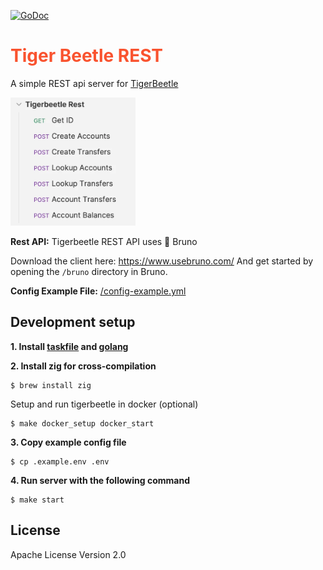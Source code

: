 [![GoDoc](https://pkg.go.dev/badge/github.com/lil5/tigerbeetle_api?status.svg)](https://pkg.go.dev/github.com/lil5/tigerbeetle_api?tab=doc)

<h1 style="color:#f9532f">Tiger Beetle REST</h1>

A simple REST api server for [TigerBeetle](https://tigerbeetle.com/)

<img width=200 src="/screenshot_bruno.webp">

**Rest API:** Tigerbeetle REST API uses 🐶 Bruno

Download the client here: https://www.usebruno.com/
And get started by opening the `/bruno` directory in Bruno.

**Config Example File:** [/config-example.yml](/config-example.yml)

## Development setup

**1. Install [taskfile](https://taskfile.dev/installation/) and [golang](https://go.dev/)**

**2. Install zig for cross-compilation**

```
$ brew install zig
```

Setup and run tigerbeetle in docker (optional)

```
$ make docker_setup docker_start
```

**3. Copy example config file**

```
$ cp .example.env .env
```

**4. Run server with the following command**

```
$ make start
```

## License

Apache License Version 2.0